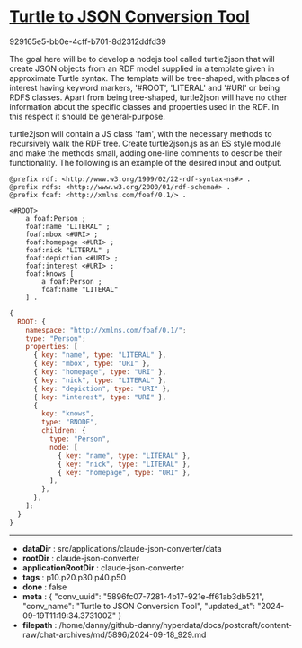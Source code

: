 # [Turtle to JSON Conversion Tool](https://claude.ai/chat/5896fc07-7281-4b17-921e-ff61ab3db521)

929165e5-bb0e-4cff-b701-8d2312ddfd39

The goal here will be to develop a nodejs tool called turtle2json that will create JSON objects from an RDF model supplied in a template given in approximate Turtle syntax. The template will be tree-shaped, with places of interest having keyword markers, '#ROOT', 'LITERAL' and '#URI' or being RDFS classes. Apart from being tree-shaped, turtle2json will have no other information about the specific classes and properties used in the RDF. In this respect it should be general-purpose.

turtle2json will contain a JS class 'fam', with the necessary methods to recursively walk the RDF tree. Create turtle2json.js as an ES style module and make the methods small, adding one-line comments to describe their functionality.
The following is an example of the desired input and output.

```turtle
@prefix rdf: <http://www.w3.org/1999/02/22-rdf-syntax-ns#> .
@prefix rdfs: <http://www.w3.org/2000/01/rdf-schema#> .
@prefix foaf: <http://xmlns.com/foaf/0.1/> .

<#ROOT>
    a foaf:Person ;
    foaf:name "LITERAL" ;
    foaf:mbox <#URI> ;
    foaf:homepage <#URI> ;
    foaf:nick "LITERAL" ;
    foaf:depiction <#URI> ;
    foaf:interest <#URI> ;
    foaf:knows [
        a foaf:Person ;
        foaf:name "LITERAL"
    ] .
```

```javascript
{
  ROOT: {
    namespace: "http://xmlns.com/foaf/0.1/";
    type: "Person";
    properties: [
      { key: "name", type: "LITERAL" },
      { key: "mbox", type: "URI" },
      { key: "homepage", type: "URI" },
      { key: "nick", type: "LITERAL" },
      { key: "depiction", type: "URI" },
      { key: "interest", type: "URI" },
      {
        key: "knows",
        type: "BNODE",
        children: {
          type: "Person",
          node: [
            { key: "name", type: "LITERAL" },
            { key: "nick", type: "LITERAL" },
            { key: "homepage", type: "URI" },
          ],
        },
      },
    ];
  }
}
```

---

* **dataDir** : src/applications/claude-json-converter/data
* **rootDir** : claude-json-converter
* **applicationRootDir** : claude-json-converter
* **tags** : p10.p20.p30.p40.p50
* **done** : false
* **meta** : {
  "conv_uuid": "5896fc07-7281-4b17-921e-ff61ab3db521",
  "conv_name": "Turtle to JSON Conversion Tool",
  "updated_at": "2024-09-19T11:19:34.373100Z"
}
* **filepath** : /home/danny/github-danny/hyperdata/docs/postcraft/content-raw/chat-archives/md/5896/2024-09-18_929.md